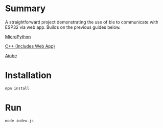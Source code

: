 # Summary

A straightforward project demonstrating the use of ble to communicate with ESP32 via web app.
Builds on the previous guides below.

[MicroPython](https://randomnerdtutorials.com/micropython-esp32-bluetooth-low-energy-ble/)

[C++ (Includes Web App)](https://randomnerdtutorials.com/esp32-web-bluetooth/)

[Aiobe](https://github.com/micropython/micropython-lib/tree/master/micropython/bluetooth/aioble)

# Installation 

`npm install`

# Run
`node index.js`
